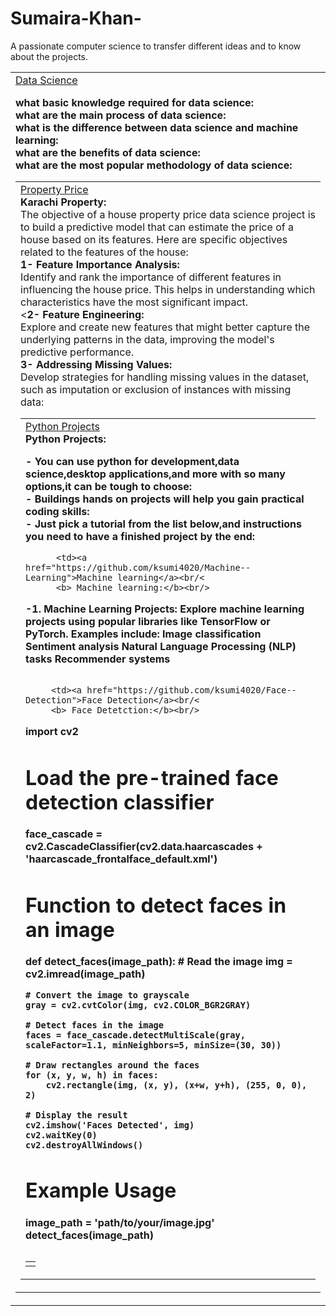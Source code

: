 # Sumaira-Khan-
A passionate computer science to transfer different ideas and to know about the projects.
<table>
  <body>
    <tr>
     
   <td><a href="https://github.com/ksumi4020/housing--property">Data Science</a><br/>

<b>what basic knowledge required for data science:</b><br/>
<b> what are the main process of data science:</b><br/>
<b> what is the difference between data science and machine learning:</b><br/>
<b>what are the benefits of data science: </b><br/>
<b> what are the most popular methodology of data science:</b><br/>
<table>
  <body>
    <tr>
      <td><a href="https://github.com/ksumi4020/housing--property">Property Price</a><br/>
      <b>Karachi Property:</b><br/>
The objective of a house property price data science project is to build a predictive model that can estimate the price of a house based on its features. Here are specific objectives related to the features of the house:<br/>
<b>1-	Feature Importance Analysis:</b><br/>
Identify and rank the importance of different features in influencing the house price. This helps in understanding which characteristics have the most significant impact.<br/>
<<b>2-	Feature Engineering:</b><br/>
Explore and create new features that might better capture the underlying patterns in the data, improving the model's predictive performance.<br/>
<b>3-	Addressing Missing Values:</b><br/>
Develop strategies for handling missing values in the dataset, such as imputation or exclusion of instances with missing data:</b><br/>
<table>
   <body>
       <tr>
           <td><a href="https://github.com/ksumi4020/Python--Projects">Python Projects</a><br/>
           <b> Python Projects:</b><br/>
             
<b>- You can use python for development,data science,desktop applications,and more with so many options,it can be tough to choose:</b><br/>
<b>- Buildings hands on projects will help you gain practical coding skills:</b><br/>
<b>- Just pick a tutorial from the list below,and instructions you need to have a finished project by the end:</b><br/>
<table>
    <body>
        <tr>
          
          <td><a href="https://github.com/ksumi4020/Machine--Learning">Machine learning</a><br/<
          <b> Machine learning:</b><br/>
<b>-1. Machine Learning Projects:
Explore machine learning projects using popular libraries like TensorFlow or PyTorch. Examples include:
Image classification
Sentiment analysis
Natural Language Processing (NLP) tasks
Recommender systems </b>
  <table>
     <body>
       <tr>
         
         <td><a href="https://github.com/ksumi4020/Face--Detection">Face Detection</a><br/<
         <b> Face Detetction:</b><br/>
<b>import cv2

# Load the pre-trained face detection classifier
face_cascade = cv2.CascadeClassifier(cv2.data.haarcascades + 'haarcascade_frontalface_default.xml')

# Function to detect faces in an image
def detect_faces(image_path):
    # Read the image
    img = cv2.imread(image_path)
    
    # Convert the image to grayscale
    gray = cv2.cvtColor(img, cv2.COLOR_BGR2GRAY)
    
    # Detect faces in the image
    faces = face_cascade.detectMultiScale(gray, scaleFactor=1.1, minNeighbors=5, minSize=(30, 30))
    
    # Draw rectangles around the faces
    for (x, y, w, h) in faces:
        cv2.rectangle(img, (x, y), (x+w, y+h), (255, 0, 0), 2)

    # Display the result
    cv2.imshow('Faces Detected', img)
    cv2.waitKey(0)
    cv2.destroyAllWindows()

# Example Usage
image_path = 'path/to/your/image.jpg'
detect_faces(image_path)</b>
<table>
  <body>
   <tr>
     <td><a href="https://github.com/ksumi4020/IOT Projects>IOT Project</a><br/>
     <b> IOT Project:</b><br/>
           
     <b>-Explore Internet of Things (IoT) by connecting sensors or devices to a Raspberry Pi or Arduino using Python.
Smart home projects.
Weather station using sensors:</b>
<table>
   <body>
     <tr>













        
